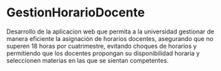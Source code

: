 # GestionHorarioDocente
Desarrollo de la aplicacion web que permita a la universidad gestionar de manera eficiente la asignación de horarios docentes, asegurando que no superen 18 horas por cuatrimestre, evitando choques de horarios y permitiendo que los docentes propongan su disponibilidad horaria y seleccionen materias en las que se sientan competentes.
